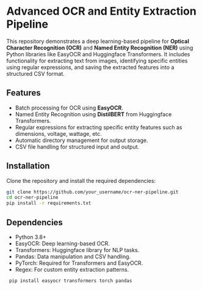 # Advanced OCR and Entity Extraction Pipeline

This repository demonstrates a deep learning-based pipeline for **Optical Character Recognition (OCR)** and **Named Entity Recognition (NER)** using Python libraries like EasyOCR and Huggingface Transformers. It includes functionality for extracting text from images, identifying specific entities using regular expressions, and saving the extracted features into a structured CSV format.

## Features

- Batch processing for OCR using **EasyOCR**.
- Named Entity Recognition using **DistilBERT** from Huggingface Transformers.
- Regular expressions for extracting specific entity features such as dimensions, voltage, wattage, etc.
- Automatic directory management for output storage.
- CSV file handling for structured input and output.


## Installation

Clone the repository and install the required dependencies:

```bash
git clone https://github.com/your_username/ocr-ner-pipeline.git
cd ocr-ner-pipeline
pip install -r requirements.txt
```

## Dependencies 

- Python 3.8+
- EasyOCR: Deep learning-based OCR.
- Transformers: Huggingface library for NLP tasks.
- Pandas: Data manipulation and CSV handling.
- PyTorch: Required for Transformers and EasyOCR.
- Regex: For custom entity extraction patterns.

 ```python
  pip install easyocr transformers torch pandas
 ```


